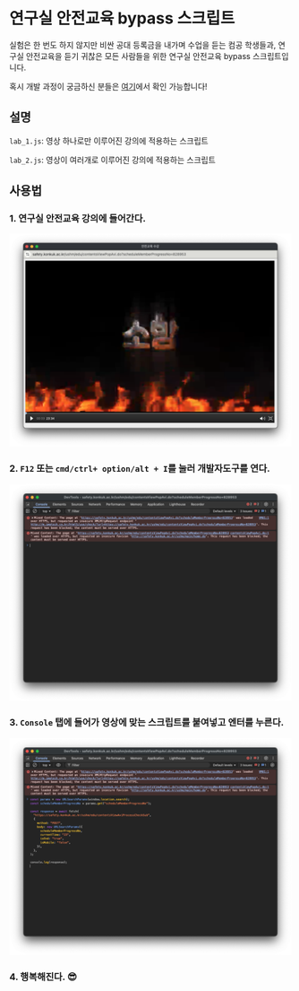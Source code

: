 # 연구실 안전교육 bypass 스크립트

실험은 한 번도 하지 않지만 비싼 공대 등록금을 내가며 수업을 듣는 컴공 학생들과, 연구실 안전교육을 듣기 귀찮은 모든 사람들을 위한 연구실 안전교육 bypass 스크립트입니다.

혹시 개발 과정이 궁금하신 분들은 [여기](https://velog.io/@pil0009/연구실-안전교육-스킵하기)에서 확인 가능합니다!

## 설명
`lab_1.js`: 영상 하나로만 이루어진 강의에 적용하는 스크립트

`lab_2.js`: 영상이 여러개로 이루어진 강의에 적용하는 스크립트

## 사용법
### 1. 연구실 안전교육 강의에 들어간다.
![alt text](asset/image-1.png)
### 2. `F12` 또는 `cmd/ctrl+ option/alt + I`를 눌러 개발자도구를 연다.
![alt text](asset/image-2.png)
### 3. `Console` 탭에 들어가 영상에 맞는 스크립트를 붙여넣고 엔터를 누른다.
![alt text](asset/image-3.png)
### 4. 행복해진다. 😎
